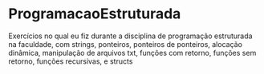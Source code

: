 # ProgramacaoEstruturada
Exercícios no qual eu fiz durante a disciplina de programação estruturada na faculdade, com strings, ponteiros, ponteiros de ponteiros, alocação dinâmica, manipulação de arquivos txt, funções com retorno, funções sem retorno, funções recursivas, e structs
